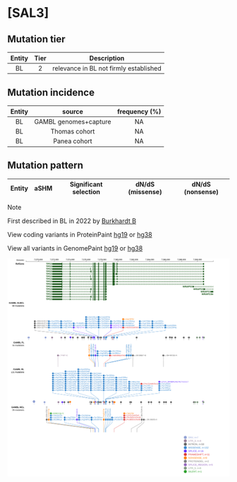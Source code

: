 # [SAL3]

## Mutation tier

|Entity|Tier|Description                           |
|:------:|:----:|--------------------------------------|
|BL    |2   |relevance in BL not firmly established|
## Mutation incidence

|Entity|source               |frequency (%)|
|:------:|:---------------------:|:-------------:|
|BL    |GAMBL genomes+capture|NA           |
|BL    |Thomas cohort        |NA           |
|BL    |Panea cohort         |NA           |

## Mutation pattern

|Entity|aSHM|Significant selection|dN/dS (missense)|dN/dS (nonsense)|
|:------:|:----:|:---------------------:|:----------------:|:----------------:|


> [!NOTE]
> First described in BL in 2022 by [Burkhardt B](https://pubmed.ncbi.nlm.nih.gov/35794096)


View coding variants in ProteinPaint [hg19](https://www.bcgsc.ca/downloads/morinlab/GAMBL/test/genes/SAL3_protein.html)  or [hg38](https://www.bcgsc.ca/downloads/morinlab/GAMBL/test/genes/SAL3_protein_hg38.html)

View all variants in GenomePaint [hg19](https://www.bcgsc.ca/downloads/morinlab/GAMBL/test/genes/SAL3.html)  or [hg38](https://www.bcgsc.ca/downloads/morinlab/GAMBL/test/genes/SAL3_hg38.html)

![image](images/proteinpaint/SAL3.svg)
